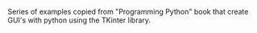 Series of examples copied from "Programming Python" book that create GUI's with python using the TKinter library.
